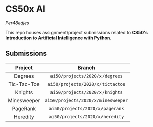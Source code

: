 # CS50x AI

_Per48edjes_

This repo houses assignment/project submissions related to **CS50's Introduction
to Artificial Intelligence with Python**.

## Submissions

| Project | Branch |
|:-------:|:------:|
| Degrees | `ai50/projects/2020/x/degrees`
| Tic-Tac-Toe | `ai50/projects/2020/x/tictactoe`
| Knights | `ai50/projects/2020/x/knights`
| Minesweeper | `ai50/projects/2020/x/minesweeper`
| PageRank | `ai50/projects/2020/x/pagerank`
| Heredity | `ai50/projects/2020/x/heredity`
